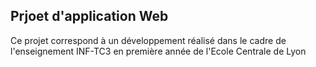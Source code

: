 ## Prjoet d'application Web 

Ce projet correspond à un développement réalisé dans le cadre de l'enseignement INF-TC3 en première année de l'Ecole Centrale de Lyon